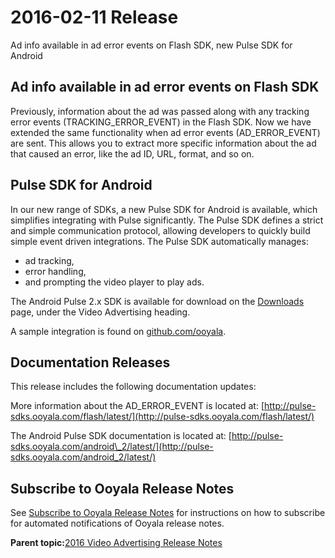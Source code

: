 # 2016-02-11 Release

Ad info available in ad error events on Flash SDK, new Pulse SDK for Android

## Ad info available in ad error events on Flash SDK

Previously, information about the ad was passed along with any tracking error events \(TRACKING\_ERROR\_EVENT\) in the Flash SDK. Now we have extended the same functionality when ad error events \(AD\_ERROR\_EVENT\) are sent. This allows you to extract more specific information about the ad that caused an error, like the ad ID, URL, format, and so on.

## Pulse SDK for Android

In our new range of SDKs, a new Pulse SDK for Android is available, which simplifies integrating with Pulse significantly. The Pulse SDK defines a strict and simple communication protocol, allowing developers to quickly build simple event driven integrations. The Pulse SDK automatically manages:

-   ad tracking,
-   error handling,
-   and prompting the video player to play ads.

The Android Pulse 2.x SDK is available for download on the [Downloads](http://help.ooyala.com/downloads) page, under the Video Advertising heading.

A sample integration is found on [github.com/ooyala](https://github.com/ooyala/pulse-sdk-android-2.x-sample).

## Documentation Releases

This release includes the following documentation updates:

More information about the AD\_ERROR\_EVENT is located at: [http://pulse-sdks.ooyala.com/flash/latest/](http://pulse-sdks.ooyala.com/flash/latest/)

The Android Pulse SDK documentation is located at: [http://pulse-sdks.ooyala.com/android\_2/latest/](http://pulse-sdks.ooyala.com/android_2/latest/)

## Subscribe to Ooyala Release Notes

See [Subscribe to Ooyala Release Notes](../../concepts/release_notes_subscribe.md) for instructions on how to subscribe for automated notifications of Ooyala release notes.

**Parent topic:**[2016 Video Advertising Release Notes](../../oadtech/relnotes/adtech_relnotes_2016.md)

